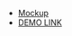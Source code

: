 - [Mockup](https://www.figma.com/file/5jdcVOv7NiA0l0HGfqEyHC/%E2%84%9611-(kickstarter)-(Copy)?node-id=0%3A1/)
- [DEMO LINK](https://Elena-brv.github.io/<repo_name>/)
